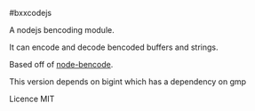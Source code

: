 #bxxcodejs

A nodejs bencoding module.

It can encode and decode bencoded buffers and strings.

Based off of [node-bencode](https://github.com/themasch/node-bencode/).

This version depends on bigint which has a dependency on gmp

Licence MIT